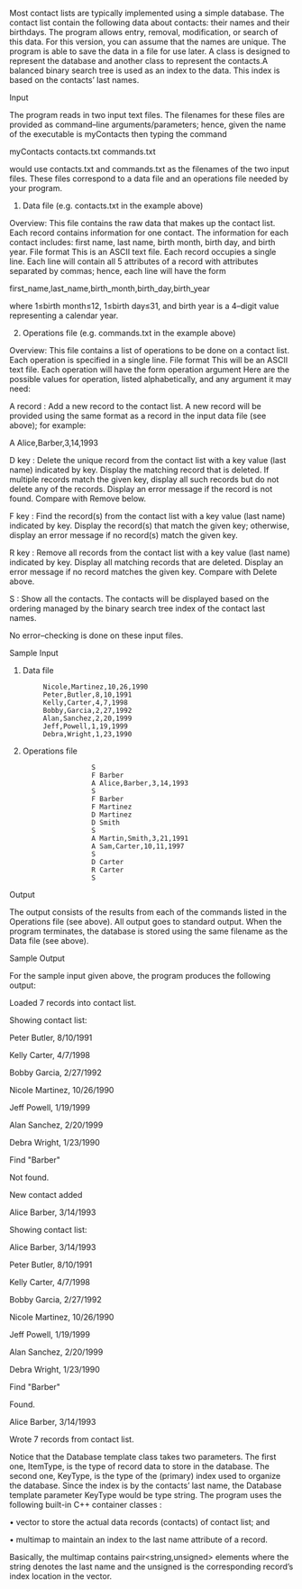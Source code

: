 Most contact lists are typically implemented using a simple database. 
The contact list contain the following data about contacts: their names and their birthdays. The program allows entry, removal, modification, or search of this data. For this version, you can assume that the names are unique. The
program is able to save the data in a file for use later. A class is designed to represent the database and another class to represent the contacts.A balanced binary search tree is used as
an index to the data. This index is based on the contacts’ last names.


Input


The program reads in two input text files. The filenames for these files are provided as command–line arguments/parameters; hence, given the name of the executable is myContacts then typing the command

myContacts contacts.txt commands.txt

would use contacts.txt and commands.txt as the filenames of the two input files. These files correspond to a data file and
an operations file needed by your program.


1. Data file (e.g. contacts.txt in the example above)

Overview: This file contains the raw data that makes up the contact list. Each record contains information for one
contact. The information for each contact includes: first name, last name, birth month, birth day, and birth year.
File format This is an ASCII text file. Each record occupies a single line. Each line will contain all 5 attributes
of a record with attributes separated by commas; hence, each line will have the form

first_name,last_name,birth_month,birth_day,birth_year

where 1≤birth month≤12, 1≤birth day≤31, and birth year is a 4–digit value representing a calendar year.


2. Operations file (e.g. commands.txt in the example above)


Overview:  This file contains a list of operations to be done on a contact list. Each operation is specified in a single
line.
File format This will be an ASCII text file. Each operation will have the form
operation argument
Here are the possible values for operation, listed alphabetically, and any argument it may need:

A record : Add a new record to the contact list. A new record will be provided using the same format as a record
in the input data file (see above); for example:


A Alice,Barber,3,14,1993


D key : Delete the unique record from the contact list with a key value (last name) indicated by key. Display the
matching record that is deleted. If multiple records match the given key, display all such records but do not
delete any of the records. Display an error message if the record is not found. Compare with Remove below.


F key : Find the record(s) from the contact list with a key value (last name) indicated by key. Display the record(s)
that match the given key; otherwise, display an error message if no record(s) match the given key.


R key : Remove all records from the contact list with a key value (last name) indicated by key. Display all matching
records that are deleted. Display an error message if no record matches the given key. Compare with Delete
above.


S : Show all the contacts. The contacts will be displayed based on the ordering managed by the binary search tree
index of the contact last names.

No error–checking is done on these input files.


Sample Input


1. Data file

            Nicole,Martinez,10,26,1990
            Peter,Butler,8,10,1991
            Kelly,Carter,4,7,1998
            Bobby,Garcia,2,27,1992
            Alan,Sanchez,2,20,1999
            Jeff,Powell,1,19,1999
            Debra,Wright,1,23,1990
            
2. Operations file

                        S
                        F Barber
                        A Alice,Barber,3,14,1993
                        S
                        F Barber
                        F Martinez
                        D Martinez
                        D Smith
                        S
                        A Martin,Smith,3,21,1991
                        A Sam,Carter,10,11,1997
                        S
                        D Carter
                        R Carter
                        S


Output


The output consists of the results from each of the commands listed in the Operations file (see above). All output goes to
standard output. When the program terminates, the database is stored using the same filename as the Data file (see above).

Sample Output


For the sample input given above, the program produces the following output:

Loaded 7 records into contact list.

Showing contact list:

Peter Butler, 8/10/1991

Kelly Carter, 4/7/1998

Bobby Garcia, 2/27/1992

Nicole Martinez, 10/26/1990

Jeff Powell, 1/19/1999

Alan Sanchez, 2/20/1999

Debra Wright, 1/23/1990

Find "Barber"

 Not found.
 
 New contact added
 
 Alice Barber, 3/14/1993
 
 Showing contact list:
 
 Alice Barber, 3/14/1993
 
 Peter Butler, 8/10/1991
 
 Kelly Carter, 4/7/1998
 
 Bobby Garcia, 2/27/1992
 
 Nicole Martinez, 10/26/1990
 
 Jeff Powell, 1/19/1999
 
 Alan Sanchez, 2/20/1999
 
 Debra Wright, 1/23/1990
 
 Find "Barber"
 
Found.

 Alice Barber, 3/14/1993
 
 Wrote 7 records from contact list.
 

Notice that the Database template class takes two parameters. The first one, ItemType, is the type of record data to store
in the database. The second one, KeyType, is the type of the (primary) index used to organize the database. Since the index is by
the contacts’ last name, the Database template parameter KeyType would be type string.
The program uses the following built-in C++ container classes :

• vector to store the actual data records (contacts) of contact list; and

• multimap to maintain an index to the last name attribute of a record.

Basically, the multimap contains pair<string,unsigned> elements where the string denotes the last name and the
unsigned is the corresponding record’s index location in the vector.
